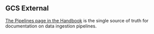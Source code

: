 ## GCS External

[The Pipelines page in the Handbook](https://about.gitlab.com/handbook/business-technology/data-team/platform/pipelines/#gcs-external) is the single source of truth for documentation on data ingestion pipelines.